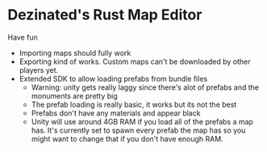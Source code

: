 # Dezinated's Rust Map Editor

Have fun

- Importing maps should fully work
- Exporting kind of works. Custom maps can't be downloaded by other players yet.
- Extended SDK to allow loading prefabs from bundle files
	- Warning: unity gets really laggy since there's alot of prefabs and the monuments are pretty big
	- The prefab loading is really basic, it works but its not the best
	- Prefabs don't have any materials and appear black
	- Unity will use around 4GB RAM if you load all of the prefabs a map has. It's currently set to spawn every prefab the map has so you might want to change that if you don't have enough RAM.